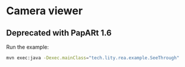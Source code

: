 # Camera viewer

## Deprecated with PapARt 1.6


Run the example:

``` bash
mvn exec:java -Dexec.mainClass="tech.lity.rea.example.SeeThrough"
```
